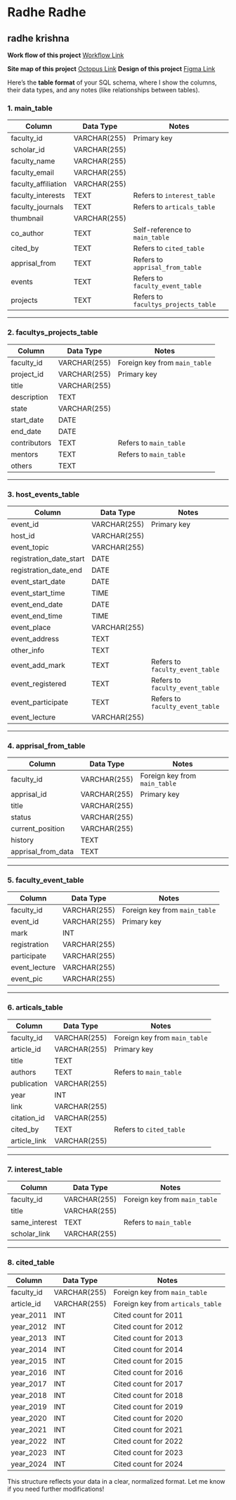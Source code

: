 # Radhe Radhe
## radhe krishna
**Work flow of this project**
[Workflow Link](https://app.eraser.io/workspace/LKltSKjDRi8RSipRUqs3)

**Site map of this project**
[Octopus Link](https://octopus.do/6sdxqb7vkmm)
**Design of this project**
[Figma Link](https://www.figma.com/design/DZGsTRO2rgCUjmpnyXdBfW/Appraise?node-id=0-1&t=S6XYemVJ5z9ZOe4L-1)


Here’s the **table format** of your SQL schema, where I show the columns, their data types, and any notes (like relationships between tables).

### 1. **main_table**
| Column                | Data Type    | Notes                                |
|-----------------------|--------------|--------------------------------------|
| faculty_id            | VARCHAR(255) | Primary key                          |
| scholar_id            | VARCHAR(255) |                                      |
| faculty_name          | VARCHAR(255) |                                      |
| faculty_email         | VARCHAR(255) |                                      |
| faculty_affiliation   | VARCHAR(255) |                                      |
| faculty_interests     | TEXT         | Refers to `interest_table`           |
| faculty_journals      | TEXT         | Refers to `articals_table`           |
| thumbnail             | VARCHAR(255) |                                      |
| co_author             | TEXT         | Self-reference to `main_table`       |
| cited_by              | TEXT         | Refers to `cited_table`              |
| apprisal_from         | TEXT         | Refers to `apprisal_from_table`      |
| events                | TEXT         | Refers to `faculty_event_table`      |
| projects              | TEXT         | Refers to `facultys_projects_table`  |

---

### 2. **facultys_projects_table**
| Column           | Data Type    | Notes                                |
|------------------|--------------|--------------------------------------|
| faculty_id       | VARCHAR(255) | Foreign key from `main_table`        |
| project_id       | VARCHAR(255) | Primary key                          |
| title            | VARCHAR(255) |                                      |
| description      | TEXT         |                                      |
| state            | VARCHAR(255) |                                      |
| start_date       | DATE         |                                      |
| end_date         | DATE         |                                      |
| contributors     | TEXT         | Refers to `main_table`               |
| mentors          | TEXT         | Refers to `main_table`               |
| others           | TEXT         |                                      |

---

### 3. **host_events_table**
| Column                   | Data Type    | Notes                                |
|--------------------------|--------------|--------------------------------------|
| event_id                 | VARCHAR(255) | Primary key                          |
| host_id                  | VARCHAR(255) |                                      |
| event_topic              | VARCHAR(255) |                                      |
| registration_date_start   | DATE         |                                      |
| registration_date_end     | DATE         |                                      |
| event_start_date          | DATE         |                                      |
| event_start_time          | TIME         |                                      |
| event_end_date            | DATE         |                                      |
| event_end_time            | TIME         |                                      |
| event_place               | VARCHAR(255) |                                      |
| event_address             | TEXT         |                                      |
| other_info                | TEXT         |                                      |
| event_add_mark            | TEXT         | Refers to `faculty_event_table`      |
| event_registered          | TEXT         | Refers to `faculty_event_table`      |
| event_participate         | TEXT         | Refers to `faculty_event_table`      |
| event_lecture             | VARCHAR(255) |                                      |

---

### 4. **apprisal_from_table**
| Column               | Data Type    | Notes                                |
|----------------------|--------------|--------------------------------------|
| faculty_id           | VARCHAR(255) | Foreign key from `main_table`        |
| apprisal_id          | VARCHAR(255) | Primary key                          |
| title                | VARCHAR(255) |                                      |
| status               | VARCHAR(255) |                                      |
| current_position      | VARCHAR(255) |                                      |
| history              | TEXT         |                                      |
| apprisal_from_data   | TEXT         |                                      |

---

### 5. **faculty_event_table**
| Column          | Data Type    | Notes                                |
|-----------------|--------------|--------------------------------------|
| faculty_id      | VARCHAR(255) | Foreign key from `main_table`        |
| event_id        | VARCHAR(255) | Primary key                          |
| mark            | INT          |                                      |
| registration    | VARCHAR(255) |                                      |
| participate     | VARCHAR(255) |                                      |
| event_lecture   | VARCHAR(255) |                                      |
| event_pic       | VARCHAR(255) |                                      |

---

### 6. **articals_table**
| Column          | Data Type    | Notes                                |
|-----------------|--------------|--------------------------------------|
| faculty_id      | VARCHAR(255) | Foreign key from `main_table`        |
| article_id      | VARCHAR(255) | Primary key                          |
| title           | TEXT         |                                      |
| authors         | TEXT         | Refers to `main_table`               |
| publication     | VARCHAR(255) |                                      |
| year            | INT          |                                      |
| link            | VARCHAR(255) |                                      |
| citation_id     | VARCHAR(255) |                                      |
| cited_by        | TEXT         | Refers to `cited_table`              |
| article_link    | VARCHAR(255) |                                      |

---

### 7. **interest_table**
| Column           | Data Type    | Notes                                |
|------------------|--------------|--------------------------------------|
| faculty_id       | VARCHAR(255) | Foreign key from `main_table`        |
| title            | VARCHAR(255) |                                      |
| same_interest    | TEXT         | Refers to `main_table`               |
| scholar_link     | VARCHAR(255) |                                      |

---

### 8. **cited_table**
| Column         | Data Type    | Notes                                |
|----------------|--------------|--------------------------------------|
| faculty_id     | VARCHAR(255) | Foreign key from `main_table`        |
| article_id     | VARCHAR(255) | Foreign key from `articals_table`    |
| year_2011      | INT          | Cited count for 2011                 |
| year_2012      | INT          | Cited count for 2012                 |
| year_2013      | INT          | Cited count for 2013                 |
| year_2014      | INT          | Cited count for 2014                 |
| year_2015      | INT          | Cited count for 2015                 |
| year_2016      | INT          | Cited count for 2016                 |
| year_2017      | INT          | Cited count for 2017                 |
| year_2018      | INT          | Cited count for 2018                 |
| year_2019      | INT          | Cited count for 2019                 |
| year_2020      | INT          | Cited count for 2020                 |
| year_2021      | INT          | Cited count for 2021                 |
| year_2022      | INT          | Cited count for 2022                 |
| year_2023      | INT          | Cited count for 2023                 |
| year_2024      | INT          | Cited count for 2024                 |

This structure reflects your data in a clear, normalized format. Let me know if you need further modifications!
